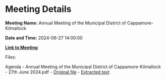 # Meeting Details

**Meeting Name:** Annual Meeting of the Municipal District of Cappamore-Kilmallock

**Date and Time:** 2024-06-27 14:00:00

**[Link to Meeting](https://www.limerick.ie/council/whats-on/annual-meeting-of-the-municipal-district-of-cappamore-kilmallock)**

Files: 

Agenda - Annual Meeting of the Municipal District of Cappamore-Kilmallock - 27th June 2024.pdf - [Original file](https://www.limerick.ie/sites/default/files/media/documents/2024-06/01-agenda-annual-meeting-of-the-municipal-district-of-cappamore-kilmallock-27th-june-2024.pdf) - [Extracted text](./Agenda%20-%20Annual%20Meeting%20of%20the%20Municipal%20District%20of%20Cappamore-Kilmallock%20-%2027th%20June%202024.md)


